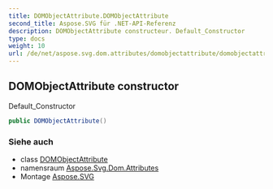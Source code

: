 ```yaml
---
title: DOMObjectAttribute.DOMObjectAttribute
second_title: Aspose.SVG für .NET-API-Referenz
description: DOMObjectAttribute constructeur. Default_Constructor
type: docs
weight: 10
url: /de/net/aspose.svg.dom.attributes/domobjectattribute/domobjectattribute/
---
```

## DOMObjectAttribute constructor

Default_Constructor

```csharp
public DOMObjectAttribute()
```

### Siehe auch

* class [DOMObjectAttribute](../)
* namensraum [Aspose.Svg.Dom.Attributes](../../domobjectattribute/)
* Montage [Aspose.SVG](../../../)



